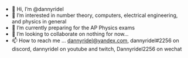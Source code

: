 - 👋 Hi, I’m @dannyridel
- 👀 I’m interested in number theory, computers, electrical engineering, and physics in general
- 🌱 I’m currently preparing for the AP Physics exams
- 💞️ I’m looking to collaborate on nothing for now...
- 📫 How to reach me ... dannyridel@yandex.com, dannyridel#2256 on discord, dannyridel on youtube and twitch, Dannyridel2256 on wechat
